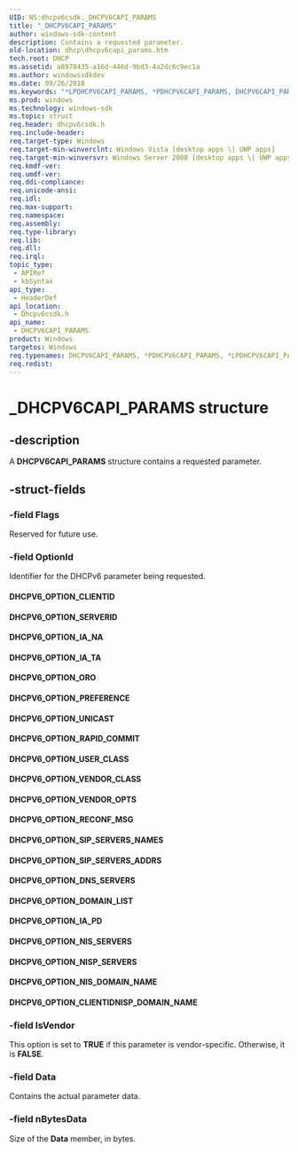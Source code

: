 ```yaml
---
UID: NS:dhcpv6csdk._DHCPV6CAPI_PARAMS
title: "_DHCPV6CAPI_PARAMS"
author: windows-sdk-content
description: Contains a requested parameter.
old-location: dhcp\dhcpv6capi_params.htm
tech.root: DHCP
ms.assetid: a8978435-a16d-446d-9bd3-4a2dc6c9ec1a
ms.author: windowssdkdev
ms.date: 09/26/2018
ms.keywords: "*LPDHCPV6CAPI_PARAMS, *PDHCPV6CAPI_PARAMS, DHCPV6CAPI_PARAMS, DHCPV6CAPI_PARAMS structure [DHCP], DHCPV6_OPTION_CLIENTID, DHCPV6_OPTION_CLIENTIDNISP_DOMAIN_NAME, DHCPV6_OPTION_DNS_SERVERS, DHCPV6_OPTION_DOMAIN_LIST, DHCPV6_OPTION_IA_NA, DHCPV6_OPTION_IA_PD, DHCPV6_OPTION_IA_TA, DHCPV6_OPTION_NISP_SERVERS, DHCPV6_OPTION_NIS_DOMAIN_NAME, DHCPV6_OPTION_NIS_SERVERS, DHCPV6_OPTION_ORO, DHCPV6_OPTION_PREFERENCE, DHCPV6_OPTION_RAPID_COMMIT, DHCPV6_OPTION_RECONF_MSG, DHCPV6_OPTION_SERVERID, DHCPV6_OPTION_SIP_SERVERS_ADDRS, DHCPV6_OPTION_SIP_SERVERS_NAMES, DHCPV6_OPTION_UNICAST, DHCPV6_OPTION_USER_CLASS, DHCPV6_OPTION_VENDOR_CLASS, DHCPV6_OPTION_VENDOR_OPTS, LPDHCPV6CAPI_PARAMS, LPDHCPV6CAPI_PARAMS structure pointer [DHCP], PDHCPV6CAPI_PARAMS, PDHCPV6CAPI_PARAMS structure pointer [DHCP], _DHCPV6CAPI_PARAMS, dhcp.dhcpv6capi_params, dhcpv6csdk/DHCPV6CAPI_PARAMS, dhcpv6csdk/LPDHCPV6CAPI_PARAMS, dhcpv6csdk/PDHCPV6CAPI_PARAMS"
ms.prod: windows
ms.technology: windows-sdk
ms.topic: struct
req.header: dhcpv6csdk.h
req.include-header: 
req.target-type: Windows
req.target-min-winverclnt: Windows Vista [desktop apps \| UWP apps]
req.target-min-winversvr: Windows Server 2008 [desktop apps \| UWP apps]
req.kmdf-ver: 
req.umdf-ver: 
req.ddi-compliance: 
req.unicode-ansi: 
req.idl: 
req.max-support: 
req.namespace: 
req.assembly: 
req.type-library: 
req.lib: 
req.dll: 
req.irql: 
topic_type:
 - APIRef
 - kbSyntax
api_type:
 - HeaderDef
api_location:
 - Dhcpv6csdk.h
api_name:
 - DHCPV6CAPI_PARAMS
product: Windows
targetos: Windows
req.typenames: DHCPV6CAPI_PARAMS, *PDHCPV6CAPI_PARAMS, *LPDHCPV6CAPI_PARAMS
req.redist: 
---
```


# _DHCPV6CAPI_PARAMS structure


## -description


A <b>DHCPV6CAPI_PARAMS</b> structure contains a requested parameter.


## -struct-fields




### -field Flags

Reserved for future use.


### -field OptionId

Identifier for the DHCPv6 parameter being requested.

<a id="DHCPV6_OPTION_CLIENTID"></a>
<a id="dhcpv6_option_clientid"></a>


#### DHCPV6_OPTION_CLIENTID

<a id="DHCPV6_OPTION_SERVERID"></a>
<a id="dhcpv6_option_serverid"></a>


#### DHCPV6_OPTION_SERVERID

<a id="DHCPV6_OPTION_IA_NA"></a>
<a id="dhcpv6_option_ia_na"></a>


#### DHCPV6_OPTION_IA_NA

<a id="DHCPV6_OPTION_IA_TA"></a>
<a id="dhcpv6_option_ia_ta"></a>


#### DHCPV6_OPTION_IA_TA

<a id="DHCPV6_OPTION_ORO"></a>
<a id="dhcpv6_option_oro"></a>


#### DHCPV6_OPTION_ORO

<a id="DHCPV6_OPTION_PREFERENCE"></a>
<a id="dhcpv6_option_preference"></a>


#### DHCPV6_OPTION_PREFERENCE

<a id="DHCPV6_OPTION_UNICAST"></a>
<a id="dhcpv6_option_unicast"></a>


#### DHCPV6_OPTION_UNICAST

<a id="DHCPV6_OPTION_RAPID_COMMIT"></a>
<a id="dhcpv6_option_rapid_commit"></a>


#### DHCPV6_OPTION_RAPID_COMMIT

<a id="DHCPV6_OPTION_USER_CLASS"></a>
<a id="dhcpv6_option_user_class"></a>


#### DHCPV6_OPTION_USER_CLASS

<a id="DHCPV6_OPTION_VENDOR_CLASS"></a>
<a id="dhcpv6_option_vendor_class"></a>


#### DHCPV6_OPTION_VENDOR_CLASS

<a id="DHCPV6_OPTION_VENDOR_OPTS"></a>
<a id="dhcpv6_option_vendor_opts"></a>


#### DHCPV6_OPTION_VENDOR_OPTS

<a id="DHCPV6_OPTION_RECONF_MSG"></a>
<a id="dhcpv6_option_reconf_msg"></a>


#### DHCPV6_OPTION_RECONF_MSG

<a id="DHCPV6_OPTION_SIP_SERVERS_NAMES"></a>
<a id="dhcpv6_option_sip_servers_names"></a>


#### DHCPV6_OPTION_SIP_SERVERS_NAMES

<a id="DHCPV6_OPTION_SIP_SERVERS_ADDRS"></a>
<a id="dhcpv6_option_sip_servers_addrs"></a>


#### DHCPV6_OPTION_SIP_SERVERS_ADDRS

<a id="DHCPV6_OPTION_DNS_SERVERS"></a>
<a id="dhcpv6_option_dns_servers"></a>


#### DHCPV6_OPTION_DNS_SERVERS

<a id="DHCPV6_OPTION_DOMAIN_LIST"></a>
<a id="dhcpv6_option_domain_list"></a>


#### DHCPV6_OPTION_DOMAIN_LIST

<a id="DHCPV6_OPTION_IA_PD"></a>
<a id="dhcpv6_option_ia_pd"></a>


#### DHCPV6_OPTION_IA_PD

<a id="DHCPV6_OPTION_NIS_SERVERS"></a>
<a id="dhcpv6_option_nis_servers"></a>


#### DHCPV6_OPTION_NIS_SERVERS

<a id="DHCPV6_OPTION_NISP_SERVERS"></a>
<a id="dhcpv6_option_nisp_servers"></a>


#### DHCPV6_OPTION_NISP_SERVERS

<a id="DHCPV6_OPTION_NIS_DOMAIN_NAME"></a>
<a id="dhcpv6_option_nis_domain_name"></a>


#### DHCPV6_OPTION_NIS_DOMAIN_NAME

<a id="DHCPV6_OPTION_CLIENTIDNISP_DOMAIN_NAME"></a>
<a id="dhcpv6_option_clientidnisp_domain_name"></a>


#### DHCPV6_OPTION_CLIENTIDNISP_DOMAIN_NAME


### -field IsVendor

This option is set to <b>TRUE</b> if this parameter is vendor-specific.  Otherwise, it is <b>FALSE</b>.


### -field Data

Contains the actual parameter data.


### -field nBytesData

Size of the <b>Data</b> member, in bytes.

